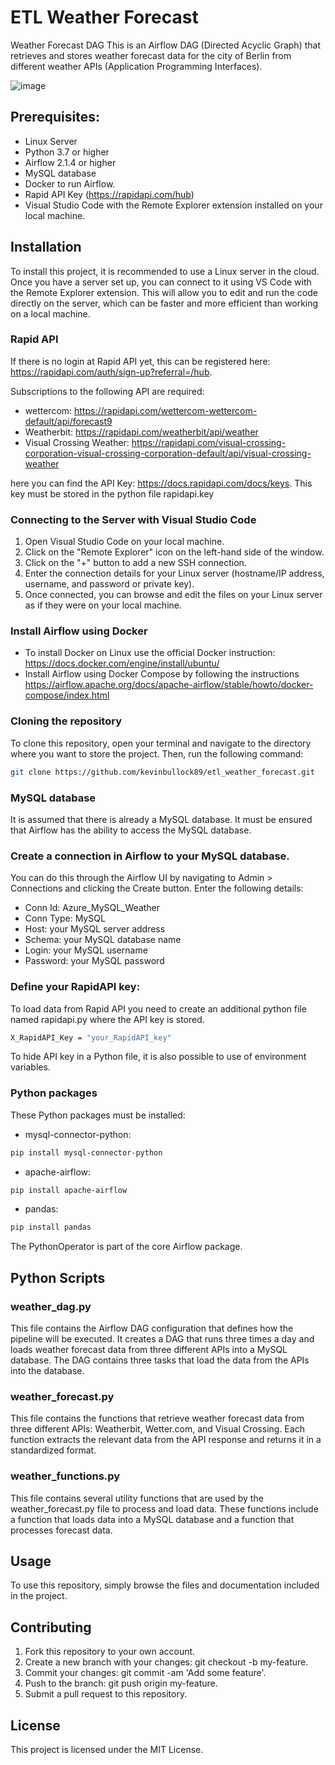 # ETL Weather Forecast

Weather Forecast DAG
This is an Airflow DAG (Directed Acyclic Graph) that retrieves and stores weather forecast data for the city of Berlin from different weather APIs (Application Programming Interfaces).

![image](https://github.com/kevinbullock89/etl_weather_forecast/blob/master/Weather_DAG.PNG)

## Prerequisites:
- Linux Server
- Python 3.7 or higher
- Airflow 2.1.4 or higher
- MySQL database
- Docker to run Airflow.
- Rapid API Key (https://rapidapi.com/hub)
- Visual Studio Code with the Remote Explorer extension installed on your local machine.

## Installation

To install this project, it is recommended to use a Linux server in the cloud. Once you have a server set up, you can connect to it using VS Code with the Remote Explorer extension. This will allow you to edit and run the code directly on the server, which can be faster and more efficient than working on a local machine.

### Rapid API

If there is no login at Rapid API yet, this can be registered here: https://rapidapi.com/auth/sign-up?referral=/hub. 

Subscriptions to the following API are required:

- wettercom:               https://rapidapi.com/wettercom-wettercom-default/api/forecast9
- Weatherbit:              https://rapidapi.com/weatherbit/api/weather
- Visual Crossing Weather: https://rapidapi.com/visual-crossing-corporation-visual-crossing-corporation-default/api/visual-crossing-weather

here you can find the API Key: https://docs.rapidapi.com/docs/keys. This key must be stored in the python file rapidapi.key

### Connecting to the Server with Visual Studio Code

1. Open Visual Studio Code on your local machine.
2. Click on the "Remote Explorer" icon on the left-hand side of the window.
3. Click on the "+" button to add a new SSH connection.
4. Enter the connection details for your Linux server (hostname/IP address, username, and password or private key).
5. Once connected, you can browse and edit the files on your Linux server as if they were on your local machine.

### Install Airflow using Docker

- To install Docker on Linux use the official Docker instruction: https://docs.docker.com/engine/install/ubuntu/
- Install Airflow using Docker Compose by following the instructions https://airflow.apache.org/docs/apache-airflow/stable/howto/docker-compose/index.html

### Cloning the repository
To clone this repository, open your terminal and navigate to the directory where you want to store the project. Then, run the following command:

```sh
git clone https://github.com/kevinbullock89/etl_weather_forecast.git
```
### MySQL database

It is assumed that there is already a MySQL database. It must be ensured that Airflow has the ability to access the MySQL database. 

### Create a connection in Airflow to your MySQL database. 

You can do this through the Airflow UI by navigating to Admin > Connections and clicking the Create button. Enter the following details:

- Conn Id: Azure_MySQL_Weather
- Conn Type: MySQL
- Host: your MySQL server address
- Schema: your MySQL database name
- Login: your MySQL username
- Password: your MySQL password

### Define your RapidAPI key:

To load data from Rapid API you need to create an additional python file named rapidapi.py where the API key is stored. 

```sh
X_RapidAPI_Key = "your_RapidAPI_key"
```

To hide API key in a Python file, it is also possible to use of environment variables.

### Python packages

These Python packages must be installed:

- mysql-connector-python:

```sh
pip install mysql-connector-python
```

- apache-airflow:

```sh
pip install apache-airflow
```

- pandas:
```sh
pip install pandas
```

The PythonOperator is part of the core Airflow package.


## Python Scripts

### weather_dag.py

This file contains the Airflow DAG configuration that defines how the pipeline will be executed. It creates a DAG that runs three times a day and loads weather forecast data from three different APIs into a MySQL database. The DAG contains three tasks that load the data from the APIs into the database.

### weather_forecast.py

This file contains the functions that retrieve weather forecast data from three different APIs: Weatherbit, Wetter.com, and Visual Crossing. Each function extracts the relevant data from the API response and returns it in a standardized format.

### weather_functions.py

This file contains several utility functions that are used by the weather_forecast.py file to process and load data. These functions include a function that loads data into a MySQL database and a function that processes forecast data.


## Usage

To use this repository, simply browse the files and documentation included in the project.

## Contributing

1. Fork this repository to your own account.
2. Create a new branch with your changes: git checkout -b my-feature.
3. Commit your changes: git commit -am 'Add some feature'.
4. Push to the branch: git push origin my-feature.
5. Submit a pull request to this repository.

## License

This project is licensed under the MIT License.

